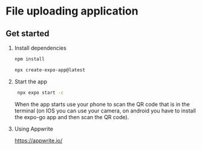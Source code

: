 # File uploading application

## Get started

1. Install dependencies

   ```bash
   npm install
   ```

   ```bash
   npx create-expo-app@latest
   ```

2. Start the app

   ```bash
    npx expo start -c
   ```

   When the app starts use your phone to scan the QR code that is in the terminal
   (on IOS you can use your camera, on android you have to install the expo-go app and then scan the QR code).

3. Using Appwrite

   https://appwrite.io/


